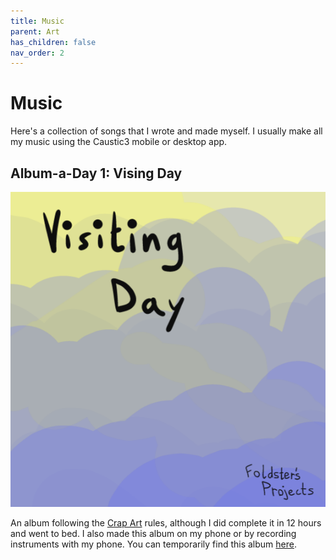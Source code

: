 ```yaml
---
title: Music
parent: Art
has_children: false
nav_order: 2
---
```


# Music

Here's a collection of songs that I wrote and made myself. I usually make all my music using the Caustic3 mobile or desktop app.

## Album-a-Day 1: Vising Day

![png](visiting-day-cover.png)

An album following the [Crap Art](http://crapart.spacebar.org/aad/) rules, although I did complete it in 12 hours and went to bed. I also made this album on my phone or by recording instruments with my phone. You can temporarily find this album [here](https://drive.google.com/folderview?id=1-0nmUNu3FQplntFUq3NwzZOSX-eFPSKF).

<audio ref='universal-construction' src="http://docs.google.com/uc?export=open&id=1wM-_BMy9oiKOSu86_xGeQU-nsFRE7bEP" autoPlay loop></audio>
